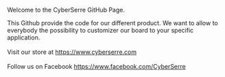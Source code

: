 Welcome to the CyberSerre GitHub Page.</br>

This Github provide the code for our different product. We want to allow to everybody the possibility to customizer our board to your specific application.</br></br>
Visit our store at https://www.cyberserre.com</br>
</br>
Follow us on Facebook https://www.facebook.com/CyberSerre</br>
